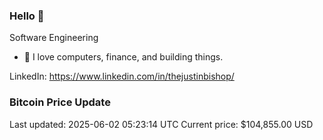 ### Hello 🤙  

Software Engineering

- 🔭 I love computers, finance, and building things.
  
LinkedIn: https://www.linkedin.com/in/thejustinbishop/  








































































































































































































































































































































































































































































































































































































### Bitcoin Price Update
Last updated: 2025-06-02 05:23:14 UTC
Current price: $104,855.00 USD

